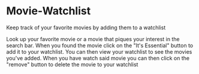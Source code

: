 # Movie-Watchlist
Keep track of your favorite movies by adding them to a watchlist

Look up your favorite movie or a movie that piques your interest in the search bar.
When you found the movie click on the "It's Essential" button to add it to your watchlist.
You can then view your watchlist to see the movies you've added.
When you have watch said movie you can then click on the "remove" button to delete the movie to your watchlist
